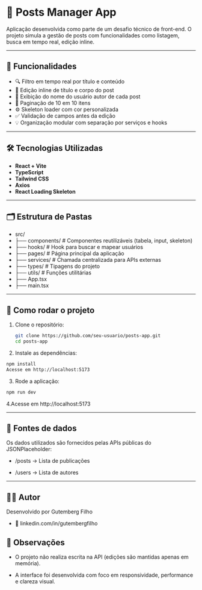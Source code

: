 # 📘 Posts Manager App 

Aplicação desenvolvida como parte de um desafio técnico de front-end. O projeto simula a gestão de posts com funcionalidades como listagem, busca em tempo real, edição inline.

---

## 🧠 Funcionalidades

- 🔍 Filtro em tempo real por título e conteúdo
- 📝 Edição inline de título e corpo do post
- 👤 Exibição do nome do usuário autor de cada post
- 📄 Paginação de 10 em 10 itens
- ⚙️ Skeleton loader com cor personalizada
- ✅ Validação de campos antes da edição
- 💡 Organização modular com separação por serviços e hooks

---

## 🛠 Tecnologias Utilizadas

- **React + Vite**
- **TypeScript**
- **Tailwind CSS**
- **Axios**
- **React Loading Skeleton**

---

## 🗂 Estrutura de Pastas

- src/
- ├── components/ # Componentes reutilizáveis (tabela, input, skeleton)
- ├── hooks/ # Hook para buscar e mapear usuários
- ├── pages/ # Página principal da aplicação
- ├── services/ # Chamada centralizada para APIs externas
- ├── types/ # Tipagens do projeto
- ├── utils/ # Funções utilitárias
- ├── App.tsx
- ├── main.tsx

---

## 🚀 Como rodar o projeto

1. Clone o repositório:
   ```bash
   git clone https://github.com/seu-usuario/posts-app.git
   cd posts-app
   ```
2. Instale as dependências:
  ```bash
npm install
Acesse em http://localhost:5173
```

3. Rode a aplicação:
  ```bash
npm run dev
  ```
4.Acesse em http://localhost:5173

---

## 📡 Fontes de dados
Os dados utilizados são fornecidos pelas APIs públicas do JSONPlaceholder:

- /posts → Lista de publicações

- /users → Lista de autores

---

## 👨‍💻 Autor

Desenvolvido por Gutemberg Filho
- 💼 linkedin.com/in/gutembergfilho

## 📌 Observações
- O projeto não realiza escrita na API (edições são mantidas apenas em memória).

- A interface foi desenvolvida com foco em responsividade, performance e clareza visual.
